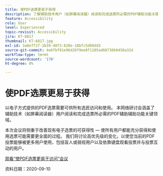 ```yaml
---
title: 使PDF选票更易于获得
description: 了解辅助技术用户（如屏幕阅读器）阅读和完成选票所必需的PDF辅助功能关键领域
feature: Accessibility
role: User
level: Experienced
topic-revisit: Accessibility
jira: KT-6817
thumbnail: KT-6817.jpg
exl-id: 3a8eff2f-1b39-4073-828e-18bfc5d89dd3
source-git-commit: 4e6fbf91e96d26f9ee8f1105ad68738b9450a32d
workflow-type: tm+mt
source-wordcount: '170'
ht-degree: 0%

---
```


# 使PDF选票更易于获得

以电子方式提供的PDF选票需要可供所有选民访问和使用。 本网络研讨会涵盖了辅助技术（如屏幕阅读器）用户阅读和完成选票所必需的PDF辅助辅助功能关键领域。

本次会议将侧重于改善现有电子选票的可获得性 — 使所有用户都能充分获得和使用选票可能需要更全面的过程。 我们将讨论高优先级的变化，以使您当前的PDF投票能够被更多用户使用，包括盲人或弱视用户以及依靠键盘观看投票并与投票互动的用户。

[观看“使PDF选票更易于访问”会议](https://event.on24.com/wcc/r/2620020/599427B9BC7DA6BB34A4D46EB0EB1F63)

资料日期：2020-09-10